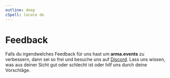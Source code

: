 ```yaml
---
outline: deep
cSpell: locale de
---
```


# Feedback

Falls du irgendwelches Feedback für uns hast um **arma.events** zu verbessern, dann sei so frei und besuche uns auf [Discord](https://discord.gg/b2aABzh8xJ "Discord Einladung"). Lass uns wissen, was aus deiner Sicht gut oder schlecht ist oder hilf uns durch deine Vorschläge.

